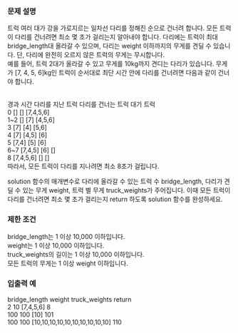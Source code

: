 <h3>문제 설명</h3>
트럭 여러 대가 강을 가로지르는 일차선 다리를 정해진 순으로 건너려 합니다. 모든 트럭이 다리를 건너려면 최소 몇 초가 걸리는지 알아내야 합니다. 다리에는 트럭이 최대 bridge_length대 올라갈 수 있으며, 다리는 weight 이하까지의 무게를 견딜 수 있습니다. 단, 다리에 완전히 오르지 않은 트럭의 무게는 무시합니다.
<br>
예를 들어, 트럭 2대가 올라갈 수 있고 무게를 10kg까지 견디는 다리가 있습니다. 무게가 [7, 4, 5, 6]kg인 트럭이 순서대로 최단 시간 안에 다리를 건너려면 다음과 같이 건너야 합니다. <br><br>

경과 시간	다리를 지난 트럭	다리를 건너는 트럭	대기 트럭 <br>
0	[]	[]	[7,4,5,6] <br>
1~2	[]	[7]	[4,5,6] <br>
3	[7]	[4]	[5,6]  <br>
4	[7]	[4,5]	[6] <br>
5	[7,4]	[5]	[6] <br>
6~7	[7,4,5]	[6]	[] <br>
8	[7,4,5,6]	[]	[] <br>
따라서, 모든 트럭이 다리를 지나려면 최소 8초가 걸립니다. <br>

solution 함수의 매개변수로 다리에 올라갈 수 있는 트럭 수 bridge_length, 다리가 견딜 수 있는 무게 weight, 트럭 별 무게 truck_weights가 주어집니다. 이때 모든 트럭이 다리를 건너려면 최소 몇 초가 걸리는지 return 하도록 solution 함수를 완성하세요. <br>

<h3>제한 조건</h3>
bridge_length는 1 이상 10,000 이하입니다. <br>
weight는 1 이상 10,000 이하입니다. <br>
truck_weights의 길이는 1 이상 10,000 이하입니다. <br>
모든 트럭의 무게는 1 이상 weight 이하입니다. <br>

<h3>입출력 예</h3>
bridge_length	weight	truck_weights	return <br>
2	10	[7,4,5,6]	8 <br> 
100	100	[10]	101 <br>
100	100	[10,10,10,10,10,10,10,10,10,10]	110 <br>

